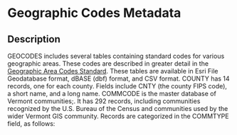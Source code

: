# Geographic Codes Metadata
## Description
GEOCODES includes several tables containing standard codes for various geographic areas. These codes are described in greater detail in the [Geographic Area Codes Standard](http://vcgi.vermont.gov/sites/vcgi/files/VT_GIS_Geographic_Area_Codes_Standard.pdf). These tables are available in Esri File Geodatabase format, dBASE (dbf) format, and CSV format.
COUNTY has 14 records, one for each county. Fields include CNTY (the county FIPS code), a short name, and a long name. COMMCODE is the master database of Vermont communities;. It has 292 records, including communities recognized by the U.S. Bureau of the Census and communities used by the wider Vermont GIS community. Records are categorized in the COMMTYPE field, as follows:

